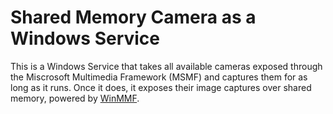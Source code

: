 # Shared Memory Camera as a Windows Service

This is a Windows Service that takes all available cameras exposed through the Miscrosoft Multimedia Framework (MSMF) and captures them for as long as it runs.
Once it does, it exposes their image captures over shared memory, powered by [WinMMF](https://crates.io/crates/winmmf).
